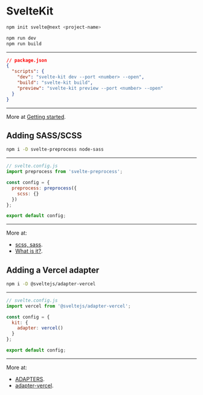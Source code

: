 # SvelteKit

```bash
npm init svelte@next <project-name>
```

```bash
npm run dev
npm run build
```

---

```json
// package.json
{
  "scripts": {
    "dev": "svelte-kit dev --port <number> --open",
    "build": "svelte-kit build",
    "preview": "svelte-kit preview --port <number> --open"
  }
}
```

---

More at [Getting started](https://kit.svelte.dev/docs#introduction-getting-started).

## Adding SASS/SCSS

```bash
npm i -D svelte-preprocess node-sass
```

---

```js
// svelte.config.js
import preprocess from 'svelte-preprocess';

const config = {
  preprocess: preprocess({
    scss: {}
  })
};

export default config;
```

---

More at:

- [scss, sass](https://github.com/sveltejs/svelte-preprocess/blob/main/docs/preprocessing.md#scss-sass).
- [What is it?](https://github.com/sveltejs/svelte-preprocess#what-is-it).

## Adding a Vercel adapter

```bash
npm i -D @sveltejs/adapter-vercel
```

---

```js
// svelte.config.js
import vercel from '@sveltejs/adapter-vercel';

const config = {
  kit: {
    adapter: vercel()
  }
};

export default config;
```

---

More at:

- [ADAPTERS](https://kit.svelte.dev/docs#adapters).
- [adapter-vercel](https://github.com/sveltejs/kit/tree/master/packages/adapter-vercel#adapter-vercel).
